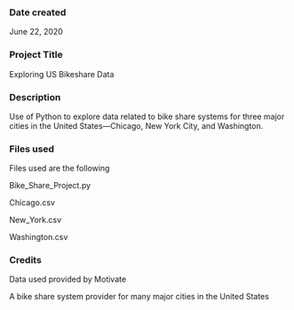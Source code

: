 ### Date created
June 22, 2020

### Project Title
Exploring US Bikeshare Data

### Description
Use of Python to explore data related to bike share systems for three major cities in the United States—Chicago, New York City, and Washington.

### Files used
Files used are the following

Bike_Share_Project.py

Chicago.csv

New_York.csv

Washington.csv

### Credits
Data used provided by Motivate

A bike share system provider for many major cities in the United States
